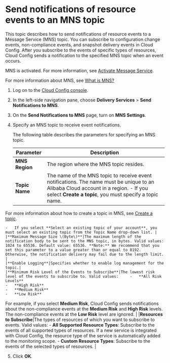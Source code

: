 # Send notifications of resource events to an MNS topic

This topic describes how to send notifications of resource events to a Message Service \(MNS\) topic. You can subscribe to configuration change events, non-compliance events, and snapshot delivery events in Cloud Config. After you subscribe to the events of specific types of resources, Cloud Config sends a notification to the specified MNS topic when an event occurs.

MNS is activated. For more information, see [Activate Message Service]().

For more information about MNS, see [What is MNS?]()

1.  Log on to the [Cloud Config console](https://config.console.aliyun.com).

2.  In the left-side navigation pane, choose **Delivery Services** \> **Send Notifications to MNS**.

3.  On the **Send Notifications to MNS** page, turn on **MNS Settings**.

4.  Specify an MNS topic to receive event notifications.

    The following table describes the parameters for specifying an MNS topic.

    |Parameter|Description|
    |---------|-----------|
    |**MNS Region**|The region where the MNS topic resides.|
    |**Topic Name**|The name of the MNS topic to receive event notifications. The name must be unique to an Alibaba Cloud account in a region.    -   If you select **Create a topic**, you must specify a topic name.

For more information about how to create a topic in MNS, see [Create a topic]().

    -   If you select **Select an existing topic of your account**, you must select an existing topic from the Topic Name drop-down list. |
    |**Maximum Message Size \(Byte\)**|The maximum length of the notification body to be sent to the MNS topic, in bytes. Valid values: 1024 to 65536. Default value: 65536. **Note:** We recommend that you set this parameter to a value greater than or equal to 8192. Otherwise, the notification delivery may fail due to the length limit. |
    |**Enable Logging**|Specifies whether to enable log management for the topic.|
    |**Minimum Risk Level of the Events to Subscribe**|The lowest risk level of the events to subscribe to. Valid values:     -   **All Risk Levels**
    -   **High Risk**
    -   **Medium Risk**
    -   **Low Risk**
For example, if you select **Medium Risk**, Cloud Config sends notifications about the non-compliance events at the **Medium Risk** and **High Risk** levels. The non-compliance events at the **Low Risk** level are ignored. |
    |**Resources to Subscribe**|The types of resources of which you want to subscribe to events. Valid values:    -   **All Supported Resource Types**: Subscribe to the events of all supported types of resources. If a new service is integrated with Cloud Config, the resource type of the service is automatically added to the monitoring scope.
    -   **Custom Resource Types**: Subscribe to the events of the selected types of resources. |

5.  Click **OK**.


